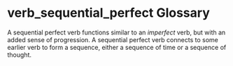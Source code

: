 # verb_sequential_perfect Glossary
A sequential perfect verb functions similar to an *imperfect* verb, but with an added sense of progression. A sequential perfect verb connects to some earlier verb to form a sequence, either a sequence of time or a sequence of thought.